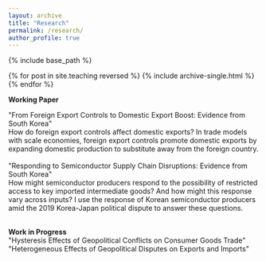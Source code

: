 ```yaml
---
layout: archive
title: "Research"
permalink: /research/
author_profile: true
---
```


{% include base_path %}

{% for post in site.teaching reversed %}
  {% include archive-single.html %}
{% endfor %}

**Working Paper**<br>
<div style="margin-bottom: 1em;"></div>
<span class="indent">"From Foreign Export Controls to Domestic Export Boost: Evidence from South Korea"</span><br>
<div class="abstract">
  How do foreign export controls affect domestic exports? In trade models with scale economies, foreign export controls promote domestic exports by expanding domestic production to substitute away from the foreign country.</div><br>
<span class="indent">"Responding to Semiconductor Supply Chain Disruptions: Evidence from South Korea"</span><br>
<div class="abstract">
  How might semiconductor producers respond to the possibility of restricted access to key imported intermediate goods? And how might this response vary across inputs? I use the response of Korean semiconductor producers amid the 2019 Korea-Japan political dispute to answer these questions.</div><br>

**Work in Progress**<br>
<span class="indent">"Hysteresis Effects of Geopolitical Conflicts on Consumer Goods Trade"</span><br>
<span class="indent">"Heterogeneous Effects of Geopolitical Disputes on Exports and Imports"</span><br>

